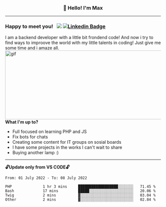 ### <p align="center">👋 Hello! I'm Max</p>

--------

### Happy to meet you! &nbsp; ![](https://komarev.com/ghpvc/?username=romartiny) [![Linkedin Badge](https://img.shields.io/badge/-LinkedIn-0e76a8?style=flat-square&logo=Linkedin&logoColor=white)](https://www.linkedin.com/in/romartiny/)

I am a backend developer with a little bit frondend code! And now i try to find ways to improove the world with my little talents in coding! Just give me some time and i amaze all.
<img align="right" alt="gif" src="https://64.media.tumblr.com/e1c5da7500447ac51ab1661819d6f4b2/1a4296433cef4166-8b/s1280x1920/b8361cd88301da5372f86efff22d950c16dbed9b.gif" width="530" height="223" />

**What I'm up to?**

- Full focused on learning PHP and JS
- Fix bots for chats
- Creating some content for IT groups on sosial boards
- I have some projects in the works I can't wait to share
- Buying another lamp :) 

-------

**🔓Update only from VS CODE🔓**

<!--START_SECTION:waka-->

```text
From: 01 July 2022 - To: 08 July 2022

PHP              1 hr 3 mins     ██████████████████░░░░░░░   71.45 %
Bash             17 mins         █████░░░░░░░░░░░░░░░░░░░░   20.06 %
Twig             2 mins          ▓░░░░░░░░░░░░░░░░░░░░░░░░   03.04 %
Other            2 mins          ▓░░░░░░░░░░░░░░░░░░░░░░░░   02.84 %
```

<!--END_SECTION:waka-->
